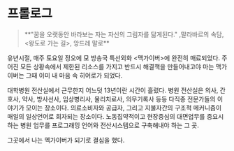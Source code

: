 # 프롤로그

>\*\*"꿈을 오랫동안 바라보는 자는 자신의 그림자를 닮게된다." 
>,말라바르의 속담, <왕도로 가는 길>, 앙드레 말로\*\*

유년시절,
매주 토요일 정오에 모 방송국 특선외화 <맥가이버>에 완전히 매료되었다. 
주어진 모든 상황속에서 제한된 리소스를 가지고 반드시 해결책을 만들어내고야 마는 맥가이버는 그때 이미 내 마음 속 히어로가 되었다.

대학병원 전산실에서 근무한지 어느덧 13년이란 시간이 흘렀다.
병원 전산실은 의사, 간호사, 약사, 방사선사, 임상병리사, 물리치료사, 의무기록사 등등 다직종 전문가들의 이야기가 모이는 장소이다.
의료소비자와 공급자, 그리고 지불자간의 구조적 메커니즘이 매일의 일상언어로 회자되는 장소이다. 
노동집약적이고 현장중심의 대면업무를 중요시하는 병원 업무를 프로그래밍 언어와 전산시스템으로 구축해내야 하는 그 곳.

그곳에서 나는 멕가이버가 되기로 결심을 했다. 
